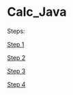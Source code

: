 # Calc_Java

Steps:

[Step 1](https://github.com/kuba1199/Calc_Java/tree/step1)

[Step 2](https://github.com/kuba1199/Calc_Java/tree/step2)

[Step 3](https://github.com/kuba1199/Calc_Java/tree/step3)

[Step 4](https://github.com/kuba1199/Calc_Java/tree/step4)
